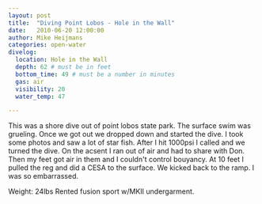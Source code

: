 ```yaml
---
layout: post
title:  "Diving Point Lobos - Hole in the Wall"
date:   2010-06-20 12:00:00
author: Mike Heijmans
categories: open-water
divelog:
  location: Hole in the Wall
  depth: 62 # must be in feet
  bottom_time: 49 # must be a number in minutes
  gas: air
  visibility: 20
  water_temp: 47

---
```

This was a shore dive out of point lobos state park. The surface swim was grueling. Once we got out we dropped down and started the dive. I took some photos and saw a lot of star fish. After I hit 1000psi I called and we turned the dive. On the acsent I ran out of air and had to share with Don. Then my feet got air in them and I couldn't control bouyancy. At 10 feet I pulled the reg and did a CESA to the surface. We kicked back to the ramp. I was so embarrassed.

Weight: 24lbs
Rented fusion sport w/MKII undergarment.
